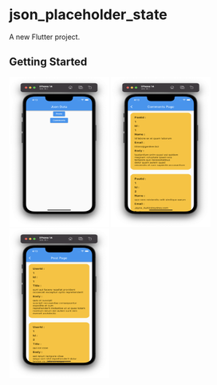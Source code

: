 # json_placeholder_state

A new Flutter project.

## Getting Started

<img width=200 height=300 src="https://github.com/MohamedGoush/Json-PlaceHolder-Api-Integration-with-State/blob/6f3139aaf60508f918cf1252fd7d71fbdefe1933/sample/One.png" />

<img width=200 height=300 src="https://github.com/MohamedGoush/Json-PlaceHolder-Api-Integration-with-State/blob/6f3139aaf60508f918cf1252fd7d71fbdefe1933/sample/two.png" />

<img width=200 height=300 src="https://github.com/MohamedGoush/Json-PlaceHolder-Api-Integration-with-State/blob/6f3139aaf60508f918cf1252fd7d71fbdefe1933/sample/three.png" />
